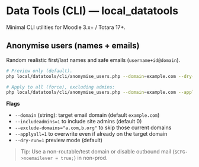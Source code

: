# Data Tools (CLI) — local_datatools

Minimal CLI utilities for Moodle 3.x+ / Totara 17+.

## Anonymise users (names + emails)

Random realistic first/last names and safe emails (`username+id@domain`).

```bash
# Preview only (default).
php local/datatools/cli/anonymise_users.php --domain=example.com --dry-run=1

# Apply to all (force), excluding admins:
php local/datatools/cli/anonymise_users.php --domain=example.com --applyall=1 --dry-run=0
```

**Flags**
- `--domain` (string): target email domain (default `example.com`)
- `--includeadmins=1` to include site admins (default 0)
- `--exclude-domains="a.com,b.org"` to skip those current domains
- `--applyall=1` to overwrite even if already on the target domain
- `--dry-run=1` preview mode (default)

> Tip: Use a non-routable/test domain or disable outbound mail (`$CFG->noemailever = true;`) in non-prod.
